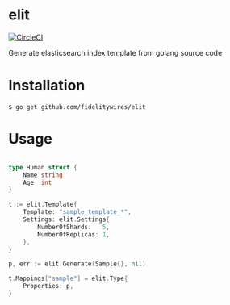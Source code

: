 # elit
[![CircleCI](https://circleci.com/gh/FidelityWires/elit.svg?style=shield&circle-token=404a3db148e2ff6d7047b60c628f69b1e97d8077)](https://circleci.com/gh/FidelityWires/elit)

Generate elasticsearch index template from golang source code


# Installation

```
$ go get github.com/fidelitywires/elit
```

# Usage

```go

type Human struct {
	Name string
	Age  int
}

t := elit.Template{
	Template: "sample_template_*",
	Settings: elit.Settings{
		NumberOfShards:   5,
		NumberOfReplicas: 1,
	},
}

p, err := elit.Generate(Sample{}, nil)

t.Mappings["sample"] = elit.Type{
	Properties: p,
}
```
